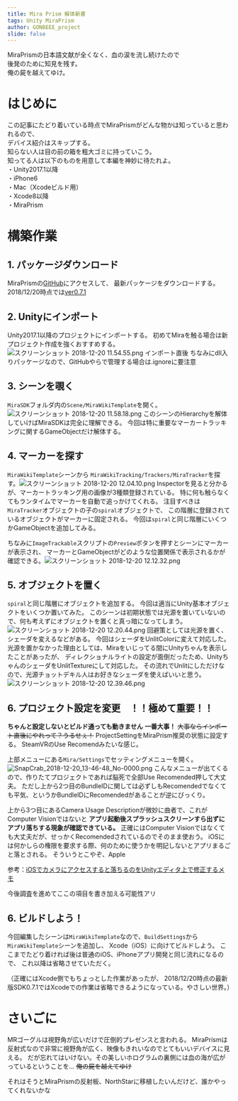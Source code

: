 ```yaml
---
title: Mira Prism 解体新書
tags: Unity MiraPrism
author: GONBEEE_project
slide: false
---
```

MiraPrismの日本語文献が全くなく、血の涙を流し続けたので  
後発のために知見を残す。  
俺の屍を越えてゆけ。  

# はじめに
この記事にたどり着いている時点でMiraPrismがどんな物かは知っていると思われるので、  
デバイス紹介はスキップする。  
知らない人は目の前の箱を粗大ゴミに持っていこう。  
知ってる人は以下のものを用意して本編を神妙に待たれよ。  
・Unity2017.1以降  
・iPhone6  
・Mac（Xcodeビルド用）  
・Xcode8以降  
・MiraPrism  


# 構築作業
## 1. パッケージダウンロード
MiraPrismの[GitHub](https://github.com/miralabs/mira-unity-sdk)にアクセスして、
最新パッケージをダウンロードする。
2018/12/20時点では[ver0.7.1](https://github.com/miralabs/mira-unity-sdk/releases)

## 2. Unityにインポート
Unity2017.1以降のプロジェクトにインポートする。
初めてMiraを触る場合は新プロジェクト作成を強くおすすめする。
![スクリーンショット 2018-12-20 11.54.55.png](https://qiita-image-store.s3.amazonaws.com/0/241210/330b10bc-01f8-0a04-0451-14d3c129a79b.png)
インポート直後
ちなみにdll入りパッケージなので、GitHubやらで管理する場合は.ignoreに要注意

## 3. シーンを覗く
`MiraSDK`フォルダ内の`Scene/MiraWikiTemplate`を開く。
![スクリーンショット 2018-12-20 11.58.18.png](https://qiita-image-store.s3.amazonaws.com/0/241210/837f3d36-8052-efb2-c36b-6a8d5ed018db.png)
このシーンのHierarchyを解体していけばMiraSDKは完全に理解できる。
今回は特に重要なマーカートラッキングに関するGameObjectだけ解体する。

## 4. マーカーを探す
`MiraWikiTemplate`シーンから
`MiraWikiTracking/Trackers/MiraTracker`を探す。![スクリーンショット 2018-12-20 12.04.10.png](https://qiita-image-store.s3.amazonaws.com/0/241210/43b3c63c-c0b8-1d1b-14fb-d6864bf94f4f.png)
Inspectorを見ると分かるが、マーカートラッキング用の画像が3種類登録されている。
特に何も触らなくてもランタイムでマーカーを自動で追っかけてくれる。
注目すべきは`MiraTracker`オブジェクトの子の`spiral`オブジェクトで、
この階層に登録されているオブジェクトがマーカーに固定される。
今回は`spiral`と同じ階層にいくつかGameObjectを追加してみる。

ちなみに`ImageTrackable`スクリプトの`Preview`ボタンを押すとシーンにマーカーが表示され、
マーカーとGameObjectがどのような位置関係で表示されるかが確認できる。![スクリーンショット 2018-12-20 12.12.32.png](https://qiita-image-store.s3.amazonaws.com/0/241210/120f28c4-fa62-a468-93ad-4240923fb4be.png)

## 5. オブジェクトを置く
`spiral`と同じ階層にオブジェクトを追加する。
今回は適当にUnity基本オブジェクトをいくつか置いてみた。
このシーンは初期状態では光源を置いていないので、何も考えずにオブジェクトを置くと真っ暗になってしまう。![スクリーンショット 2018-12-20 12.20.44.png](https://qiita-image-store.s3.amazonaws.com/0/241210/09a96105-1054-25bd-7eb4-6f81071c0b2b.png)
回避策としては光源を置く、シェーダを変えるなどがある。
今回はシェーダをUnlitColorに変えて対応した。
光源を置かなかった理由としては、Miraをいじってる間にUnityちゃんを表示したことがあったが、
ディレクショナルライトの設定が面倒だったため、UnityちゃんのシェーダをUnlitTextureにして対応した。
その流れでUnlitにしただけなので、光源チョットデキル人はお好きなシェーダを使えばいいと思う。
![スクリーンショット 2018-12-20 12.39.46.png](https://qiita-image-store.s3.amazonaws.com/0/241210/05334c89-1ea3-007f-6ca6-e5fda0d1d9a5.png)

## 6. プロジェクト設定を変更　！！極めて重要！！
**ちゃんと設定しないとビルド通っても動きません**
**一番大事！**
~~大事ならインポート直後にやれって？うるせぇ！~~
ProjectSettingをMiraPrism推奨の状態に設定する。
SteamVRのUse Recomendみたいな感じ。

上部メニューにある`Mira/Settings`でセッティングメニューを開く。
![SnapCrab_2018-12-20_13-46-48_No-0000.png](https://qiita-image-store.s3.amazonaws.com/0/241210/0421780b-0e9e-938b-712a-05252110cf3b.png)
こんなメニューが出てくるので、作りたてプロジェクトであれば脳死で全部Use Recomended押して大丈夫。
ただし上から2つ目のBundleIDに関しては必ずしもRecomendedでなくても平気、というかBundleIDにRecomendedがあることが逆にびっくり。

上から3つ目にあるCamera Usage Descriptionが微妙に曲者で、これがComputer Visionではないと
**アプリ起動後スプラッシュスクリーンすら出ずにアプリ落ちする現象が確認できている。**
正確にはComputer Visionではなくても大丈夫だが、せっかくRecomendedされているのでそのまま使おう。
iOSには何かしらの権限を要求する際、何のために使うかを明記しないとアプリまるごと落とされる。
そういうとこやぞ、Apple

参考：[iOSでカメラにアクセスすると落ちるのをUnityエディタ上で修正するメモ](https://qiita.com/JunSuzukiJapan/items/e7c04072ac5e83fa6595)

今後調査を進めてここの項目を書き加える可能性アリ

## 6. ビルドしよう！
今回編集したシーンは`MiraWikiTemplate`なので、`BuildSettings`から`MiraWikiTemplate`シーンを追加し、
Xcode（iOS）に向けてビルドしよう。
ここまでたどり着ければ後は普通のiOS、iPhoneアプリ開発と同じ流れになるので、
これ以降は省略させていただく。

（正確にはXcode側でもちょっとした作業があったが、
2018/12/20時点の最新版SDK0.7.1ではXcodeでの作業は省略できるようになっている。やさしい世界。）

# さいごに
MRゴーグルは視野角が広いだけで圧倒的プレゼンスと言われる。
MiraPrismは反射式なので非常に視野角が広く、映像もきれいなのでとてもいいデバイスに見える。
だが忘れてはいけない。その美しいホログラムの裏側には血の海が広がっているということを...
~~俺の屍を越えてゆけ~~

それはそうとMiraPrismの反射板、NorthStarに移植したいんだけど、誰かやってくれないかな



